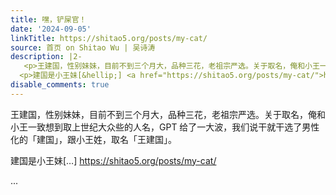 ```yaml
---
title: 嘿，铲屎官！
date: '2024-09-05'
linkTitle: https://shitao5.org/posts/my-cat/
source: 首页 on Shitao Wu | 吴诗涛
description: |2-
   <p>王建国，性别妹妹，目前不到三个月大，品种三花，老祖宗严选。关于取名，俺和小王一致想到取上世纪大众些的人名，GPT 给了一大波，我们说干就干选了男性化的「建国」，跟小王姓，取名「王建国」。</p>
  <p>建国是小王妹[&hellip;] <a href="https://shitao5.org/posts/my-cat/">https://shitao5.org/posts/my-cat/</a></p>  ...
disable_comments: true
---
```

 <p>王建国，性别妹妹，目前不到三个月大，品种三花，老祖宗严选。关于取名，俺和小王一致想到取上世纪大众些的人名，GPT 给了一大波，我们说干就干选了男性化的「建国」，跟小王姓，取名「王建国」。</p>
<p>建国是小王妹[&hellip;] <a href="https://shitao5.org/posts/my-cat/">https://shitao5.org/posts/my-cat/</a></p>  ...